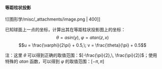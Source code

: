 #### 等距柱状投影
![[图形学/misc/_attachments/image.png | 400]]

已知球面上一点的坐标，计算出其在等距柱状投影图上的坐标：
$$
\theta = asin(y),\;
\varphi = atan(z, x)
$$
$$u = \frac{\varphi}{2\pi} + 0.5,\; v = \frac{\theta}{\pi} + 0.5$$

注：这里 $\theta$ 可以得到正确的取值范围：$[-\frac{\pi}{2},\, \frac{\pi}{2}]$；使用特殊的 $atan$ 函数，可以得到 $\varphi$ 的取值范围：$[-\pi,\, \pi]$ 
